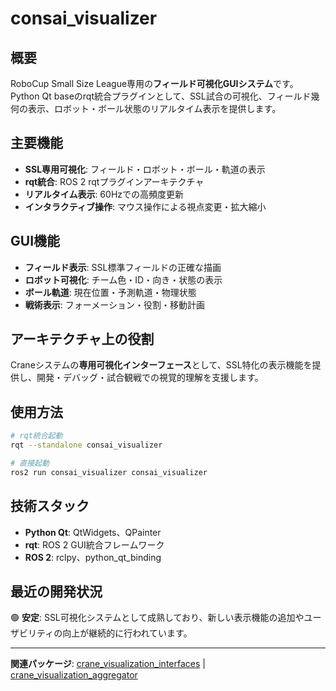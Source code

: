 # consai_visualizer

## 概要

RoboCup Small Size League専用の**フィールド可視化GUIシステム**です。Python Qt baseのrqt統合プラグインとして、SSL試合の可視化、フィールド幾何の表示、ロボット・ボール状態のリアルタイム表示を提供します。

## 主要機能

- **SSL専用可視化**: フィールド・ロボット・ボール・軌道の表示
- **rqt統合**: ROS 2 rqtプラグインアーキテクチャ
- **リアルタイム表示**: 60Hzでの高頻度更新
- **インタラクティブ操作**: マウス操作による視点変更・拡大縮小

## GUI機能

- **フィールド表示**: SSL標準フィールドの正確な描画
- **ロボット可視化**: チーム色・ID・向き・状態の表示
- **ボール軌道**: 現在位置・予測軌道・物理状態
- **戦術表示**: フォーメーション・役割・移動計画

## アーキテクチャ上の役割

Craneシステムの**専用可視化インターフェース**として、SSL特化の表示機能を提供し、開発・デバッグ・試合観戦での視覚的理解を支援します。

## 使用方法

```bash
# rqt統合起動
rqt --standalone consai_visualizer

# 直接起動
ros2 run consai_visualizer consai_visualizer
```

## 技術スタック

- **Python Qt**: QtWidgets、QPainter
- **rqt**: ROS 2 GUI統合フレームワーク
- **ROS 2**: rclpy、python_qt_binding

## 最近の開発状況

🟢 **安定**: SSL可視化システムとして成熟しており、新しい表示機能の追加やユーザビリティの向上が継続的に行われています。

---

**関連パッケージ**: [crane_visualization_interfaces](./crane_visualization_interfaces.md) | [crane_visualization_aggregator](./crane_visualization_aggregator.md)
